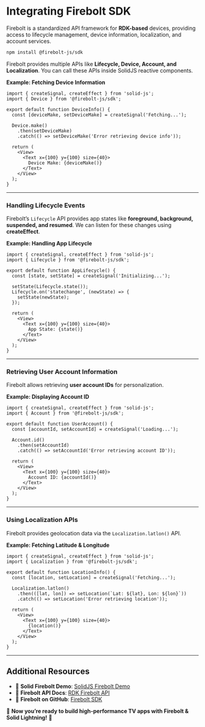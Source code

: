 # Integrating Firebolt SDK

Firebolt is a standardized API framework for **RDK-based** devices, providing access to lifecycle management, device information, localization, and account services.

```sh
npm install @firebolt-js/sdk
```

Firebolt provides multiple APIs like **Lifecycle, Device, Account, and Localization**. You can call these APIs inside SolidJS reactive components.

**Example: Fetching Device Information**

```tsx
import { createSignal, createEffect } from 'solid-js';
import { Device } from '@firebolt-js/sdk';

export default function DeviceInfo() {
  const [deviceMake, setDeviceMake] = createSignal('Fetching...');

  Device.make()
    .then(setDeviceMake)
    .catch(() => setDeviceMake('Error retrieving device info'));

  return (
    <View>
      <Text x={100} y={100} size={40}>
        Device Make: {deviceMake()}
      </Text>
    </View>
  );
}
```

---

### **Handling Lifecycle Events**

Firebolt’s `Lifecycle` API provides app states like **foreground, background, suspended, and resumed**. We can listen for these changes using **createEffect**.

**Example: Handling App Lifecycle**

```tsx
import { createSignal, createEffect } from 'solid-js';
import { Lifecycle } from '@firebolt-js/sdk';

export default function AppLifecycle() {
  const [state, setState] = createSignal('Initializing...');

  setState(Lifecycle.state());
  Lifecycle.on('statechange', (newState) => {
    setState(newState);
  });

  return (
    <View>
      <Text x={100} y={100} size={40}>
        App State: {state()}
      </Text>
    </View>
  );
}
```

---

### **Retrieving User Account Information**

Firebolt allows retrieving **user account IDs** for personalization.

**Example: Displaying Account ID**

```tsx
import { createSignal, createEffect } from 'solid-js';
import { Account } from '@firebolt-js/sdk';

export default function UserAccount() {
  const [accountId, setAccountId] = createSignal('Loading...');

  Account.id()
    .then(setAccountId)
    .catch(() => setAccountId('Error retrieving account ID'));

  return (
    <View>
      <Text x={100} y={100} size={40}>
        Account ID: {accountId()}
      </Text>
    </View>
  );
}
```

---

### **Using Localization APIs**

Firebolt provides geolocation data via the `Localization.latlon()` API.

**Example: Fetching Latitude & Longitude**

```tsx
import { createSignal, createEffect } from 'solid-js';
import { Localization } from '@firebolt-js/sdk';

export default function LocationInfo() {
  const [location, setLocation] = createSignal('Fetching...');

  Localization.latlon()
    .then(([lat, lon]) => setLocation(`Lat: ${lat}, Lon: ${lon}`))
    .catch(() => setLocation('Error retrieving location'));

  return (
    <View>
      <Text x={100} y={100} size={40}>
        {location()}
      </Text>
    </View>
  );
}
```

---

## Additional Resources

- 🔗 **Solid Firebolt Demo**: [SolidJS Firebolt Demo](https://lightning-tv.github.io/solid-demo-app/#/firebolt)
- 🔗 **Firebolt API Docs**: [RDK Firebolt API](https://rdkcentral.github.io/firebolt/apis/)
- 🔗 **Firebolt on GitHub**: [Firebolt SDK](https://github.com/rdkcentral/firebolt)

🚀 **Now you’re ready to build high-performance TV apps with Firebolt & Solid Lightning!** 🎉
